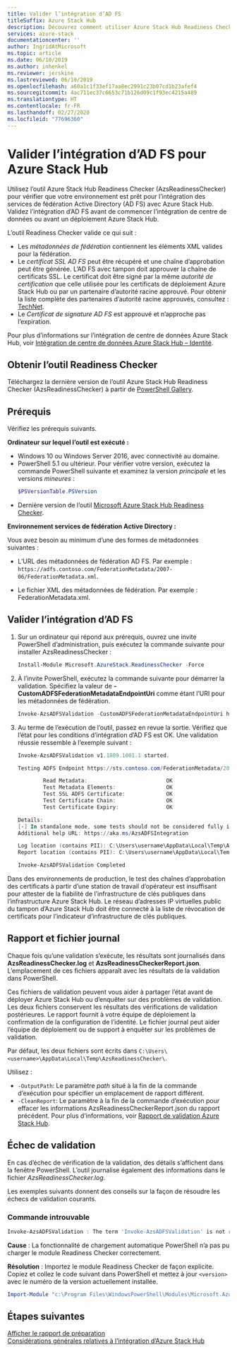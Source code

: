 ```yaml
---
title: Valider l’intégration d’AD FS
titleSuffix: Azure Stack Hub
description: Découvrez comment utiliser Azure Stack Hub Readiness Checker pour valider l’intégration d’AD FS pour Azure Stack Hub.
services: azure-stack
documentationcenter: ''
author: IngridAtMicrosoft
ms.topic: article
ms.date: 06/10/2019
ms.author: inhenkel
ms.reviewer: jerskine
ms.lastreviewed: 06/10/2019
ms.openlocfilehash: a60a1c1f33ef17aa8ec2991c23b07cd1b23afef4
ms.sourcegitcommit: 4ac711ec37c6653c71b126d09c1f93ec4215a489
ms.translationtype: HT
ms.contentlocale: fr-FR
ms.lasthandoff: 02/27/2020
ms.locfileid: "77696360"
---
```

# <a name="validate-ad-fs-integration-for-azure-stack-hub"></a>Valider l’intégration d’AD FS pour Azure Stack Hub

Utilisez l’outil Azure Stack Hub Readiness Checker (AzsReadinessChecker) pour vérifier que votre environnement est prêt pour l’intégration des services de fédération Active Directory (AD FS) avec Azure Stack Hub. Validez l’intégration d’AD FS avant de commencer l’intégration de centre de données ou avant un déploiement Azure Stack Hub.

L’outil Readiness Checker valide ce qui suit :

* Les *métadonnées de fédération* contiennent les éléments XML valides pour la fédération.
* Le *certificat SSL AD FS* peut être récupéré et une chaîne d’approbation peut être générée. L’AD FS avec tampon doit approuver la chaîne de certificats SSL. Le certificat doit être signé par la même *autorité de certification* que celle utilisée pour les certificats de déploiement Azure Stack Hub ou par un partenaire d’autorité racine approuvé. Pour obtenir la liste complète des partenaires d’autorité racine approuvés, consultez : [TechNet](https://gallery.technet.microsoft.com/Trusted-Root-Certificate-123665ca).
* Le *Certificat de signature AD FS* est approuvé et n’approche pas l’expiration.

Pour plus d’informations sur l’intégration de centre de données Azure Stack Hub, voir [Intégration de centre de données Azure Stack Hub – Identité](azure-stack-integrate-identity.md).

## <a name="get-the-readiness-checker-tool"></a>Obtenir l’outil Readiness Checker

Téléchargez la dernière version de l’outil Azure Stack Hub Readiness Checker (AzsReadinessChecker) à partir de [PowerShell Gallery](https://aka.ms/AzsReadinessChecker).  

## <a name="prerequisites"></a>Prérequis

Vérifiez les prérequis suivants.

**Ordinateur sur lequel l’outil est exécuté :**

* Windows 10 ou Windows Server 2016, avec connectivité au domaine.
* PowerShell 5.1 ou ultérieur. Pour vérifier votre version, exécutez la commande PowerShell suivante et examinez la version *principale* et les versions *mineures* :  
    ```powershell
    $PSVersionTable.PSVersion
    ```
* Dernière version de l’outil [Microsoft Azure Stack Hub Readiness Checker](https://aka.ms/AzsReadinessChecker).

**Environnement services de fédération Active Directory :**

Vous avez besoin au minimum d’une des formes de métadonnées suivantes :

- L’URL des métadonnées de fédération AD FS. Par exemple : `https://adfs.contoso.com/FederationMetadata/2007-06/FederationMetadata.xml`.
* Le fichier XML des métadonnées de fédération. Par exemple : FederationMetadata.xml.

## <a name="validate-ad-fs-integration"></a>Valider l’intégration d’AD FS

1. Sur un ordinateur qui répond aux prérequis, ouvrez une invite PowerShell d’administration, puis exécutez la commande suivante pour installer AzsReadinessChecker :

    ```powershell
    Install-Module Microsoft.AzureStack.ReadinessChecker -Force
    ```

1. À l’invite PowerShell, exécutez la commande suivante pour démarrer la validation. Spécifiez la valeur de **-CustomADFSFederationMetadataEndpointUri** comme étant l’URI pour les métadonnées de fédération.

     ```powershell
     Invoke-AzsADFSValidation -CustomADFSFederationMetadataEndpointUri https://adfs.contoso.com/FederationMetadata/2007-06/FederationMetadata.xml
     ```

1. Au terme de l’exécution de l’outil, passez en revue la sortie. Vérifiez que l’état pour les conditions d’intégration d’AD FS est OK. Une validation réussie ressemble à l’exemple suivant :

    ```powershell
    Invoke-AzsADFSValidation v1.1809.1001.1 started.

    Testing ADFS Endpoint https://sts.contoso.com/FederationMetadata/2007-06/FederationMetadata.xml

            Read Metadata:                         OK
            Test Metadata Elements:                OK
            Test SSL ADFS Certificate:             OK
            Test Certificate Chain:                OK
            Test Certificate Expiry:               OK

    Details:
    [-] In standalone mode, some tests should not be considered fully indicative of connectivity or readiness the Azure Stack Hub Stamp requires prior to Datacenter Integration.
    Additional help URL: https://aka.ms/AzsADFSIntegration

    Log location (contains PII): C:\Users\username\AppData\Local\Temp\AzsReadinessChecker\AzsReadinessChecker.log
    Report location (contains PII): C:\Users\username\AppData\Local\Temp\AzsReadinessChecker\AzsReadinessCheckerReport.json

    Invoke-AzsADFSValidation Completed
    ```

Dans des environnements de production, le test des chaînes d’approbation des certificats à partir d’une station de travail d’opérateur est insuffisant pour attester de la fiabilité de l’infrastructure de clés publiques dans l’infrastructure Azure Stack Hub. Le réseau d’adresses IP virtuelles public du tampon d’Azure Stack Hub doit être connecté à la liste de révocation de certificats pour l’indicateur d’infrastructure de clés publiques.

## <a name="report-and-log-file"></a>Rapport et fichier journal

Chaque fois qu’une validation s’exécute, les résultats sont journalisés dans **AzsReadinessChecker.log** et **AzsReadinessCheckerReport.json**. L’emplacement de ces fichiers apparaît avec les résultats de la validation dans PowerShell.

Ces fichiers de validation peuvent vous aider à partager l’état avant de déployer Azure Stack Hub ou d’enquêter sur des problèmes de validation. Les deux fichiers conservent les résultats des vérifications de validation postérieures. Le rapport fournit à votre équipe de déploiement la confirmation de la configuration de l’identité. Le fichier journal peut aider l’équipe de déploiement ou de support à enquêter sur les problèmes de validation.

Par défaut, les deux fichiers sont écrits dans `C:\Users\<username>\AppData\Local\Temp\AzsReadinessChecker\`.

Utilisez :

* `-OutputPath`: Le paramètre *path* situé à la fin de la commande d’exécution pour spécifier un emplacement de rapport différent.
* `-CleanReport`: Le paramètre à la fin de la commande d’exécution pour effacer les informations AzsReadinessCheckerReport.json du rapport précédent. Pour plus d’informations, voir [Rapport de validation Azure Stack Hub](azure-stack-validation-report.md).

## <a name="validation-failures"></a>Échec de validation

En cas d’échec de vérification de la validation, des détails s’affichent dans la fenêtre PowerShell. L’outil journalise également des informations dans le fichier *AzsReadinessChecker.log*.

Les exemples suivants donnent des conseils sur la façon de résoudre les échecs de validation courants.

### <a name="command-not-found"></a>Commande introuvable

```powershell
Invoke-AzsADFSValidation : The term 'Invoke-AzsADFSValidation' is not recognized as the name of a cmdlet, function, script file, or operable program. Check the spelling of the name, or if a path was included, verify that the path is correct and try again.
```

**Cause** : La fonctionnalité de chargement automatique PowerShell n’a pas pu charger le module Readiness Checker correctement.

**Résolution** : Importez le module Readiness Checker de façon explicite. Copiez et collez le code suivant dans PowerShell et mettez à jour `<version>` avec le numéro de la version actuellement installée.

```powershell
Import-Module "c:\Program Files\WindowsPowerShell\Modules\Microsoft.AzureStack.ReadinessChecker\<version>\Microsoft.AzureStack.ReadinessChecker.psd1" -Force
```

## <a name="next-steps"></a>Étapes suivantes

[Afficher le rapport de préparation](azure-stack-validation-report.md)  
[Considérations générales relatives à l’intégration d’Azure Stack Hub](azure-stack-datacenter-integration.md)  
